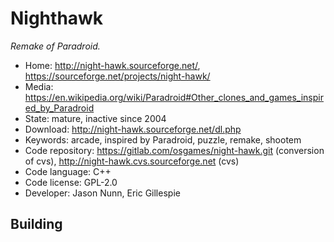 # Nighthawk

_Remake of Paradroid._

- Home: http://night-hawk.sourceforge.net/, https://sourceforge.net/projects/night-hawk/
- Media: https://en.wikipedia.org/wiki/Paradroid#Other_clones_and_games_inspired_by_Paradroid
- State: mature, inactive since 2004
- Download: http://night-hawk.sourceforge.net/dl.php
- Keywords: arcade, inspired by Paradroid, puzzle, remake, shootem
- Code repository: https://gitlab.com/osgames/night-hawk.git (conversion of cvs), http://night-hawk.cvs.sourceforge.net (cvs)
- Code language: C++
- Code license: GPL-2.0
- Developer: Jason Nunn, Eric Gillespie

## Building
